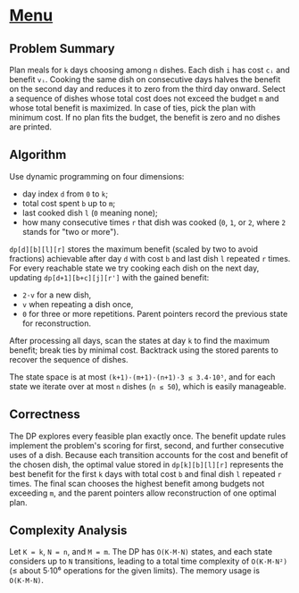 # [Menu](https://www.spoj.com/problems/MENU)

## Problem Summary
Plan meals for `k` days choosing among `n` dishes.  Each dish `i` has cost `cᵢ` and benefit `vᵢ`.  Cooking the same dish on consecutive days halves the benefit on the second day and reduces it to zero from the third day onward.  Select a sequence of dishes whose total cost does not exceed the budget `m` and whose total benefit is maximized.  In case of ties, pick the plan with minimum cost.  If no plan fits the budget, the benefit is zero and no dishes are printed.

## Algorithm
Use dynamic programming on four dimensions:
- day index `d` from `0` to `k`;
- total cost spent `b` up to `m`;
- last cooked dish `l` (`0` meaning none);
- how many consecutive times `r` that dish was cooked (`0`, `1`, or `2`, where `2` stands for "two or more").

`dp[d][b][l][r]` stores the maximum benefit (scaled by two to avoid fractions) achievable after day `d` with cost `b` and last dish `l` repeated `r` times.  For every reachable state we try cooking each dish on the next day, updating `dp[d+1][b+c][j][r']` with the gained benefit:
- `2·v` for a new dish,
- `v` when repeating a dish once,
- `0` for three or more repetitions.
Parent pointers record the previous state for reconstruction.

After processing all days, scan the states at day `k` to find the maximum benefit; break ties by minimal cost.  Backtrack using the stored parents to recover the sequence of dishes.

The state space is at most `(k+1)·(m+1)·(n+1)·3 ≤ 3.4·10⁵`, and for each state we iterate over at most `n` dishes (`n ≤ 50`), which is easily manageable.

## Correctness
The DP explores every feasible plan exactly once.  The benefit update rules implement the problem's scoring for first, second, and further consecutive uses of a dish.  Because each transition accounts for the cost and benefit of the chosen dish, the optimal value stored in `dp[k][b][l][r]` represents the best benefit for the first `k` days with total cost `b` and final dish `l` repeated `r` times.  The final scan chooses the highest benefit among budgets not exceeding `m`, and the parent pointers allow reconstruction of one optimal plan.

## Complexity Analysis
Let `K = k`, `N = n`, and `M = m`.  The DP has `O(K·M·N)` states, and each state considers up to `N` transitions, leading to a total time complexity of `O(K·M·N²)` (≤ about 5·10⁶ operations for the given limits).  The memory usage is `O(K·M·N)`.
